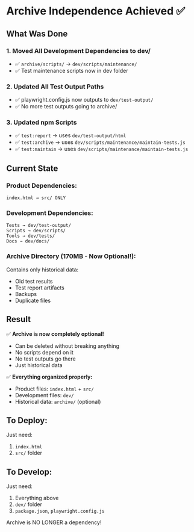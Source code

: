 # Archive Independence Achieved ✅

## What Was Done

### 1. **Moved All Development Dependencies to dev/**
- ✅ `archive/scripts/` → `dev/scripts/maintenance/`
- ✅ Test maintenance scripts now in dev folder

### 2. **Updated All Test Output Paths**
- ✅ playwright.config.js now outputs to `dev/test-output/`
- ✅ No more test outputs going to archive/

### 3. **Updated npm Scripts**
- ✅ `test:report` → uses `dev/test-output/html`
- ✅ `test:archive` → uses `dev/scripts/maintenance/maintain-tests.js`
- ✅ `test:maintain` → uses `dev/scripts/maintenance/maintain-tests.js`

## Current State

### **Product Dependencies**:
```
index.html → src/ ONLY
```

### **Development Dependencies**:
```
Tests → dev/test-output/
Scripts → dev/scripts/
Tools → dev/tests/
Docs → dev/docs/
```

### **Archive Directory** (170MB - Now Optional!):
Contains only historical data:
- Old test results
- Test report artifacts
- Backups
- Duplicate files

## Result

✅ **Archive is now completely optional!**
- Can be deleted without breaking anything
- No scripts depend on it
- No test outputs go there
- Just historical data

✅ **Everything organized properly:**
- Product files: `index.html` + `src/`
- Development files: `dev/`
- Historical data: `archive/` (optional)

## To Deploy:
Just need:
1. `index.html`
2. `src/` folder

## To Develop:
Just need:
1. Everything above
2. `dev/` folder
3. `package.json`, `playwright.config.js`

Archive is NO LONGER a dependency!